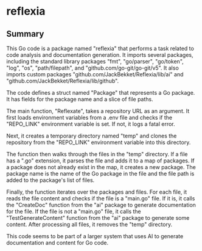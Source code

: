 # reflexia

## Summary

This Go code is a package named "reflexia" that performs a task related to code analysis and documentation generation. It imports several packages, including the standard library packages "fmt", "go/parser", "go/token", "log", "os", "path/filepath", and "github.com/go-git/go-git/v5". It also imports custom packages "github.com/JackBekket/Reflexia/lib/ai" and "github.com/JackBekket/Reflexia/lib/github".

The code defines a struct named "Package" that represents a Go package. It has fields for the package name and a slice of file paths.

The main function, "Reflexate", takes a repository URL as an argument. It first loads environment variables from a .env file and checks if the "REPO_LINK" environment variable is set. If not, it logs a fatal error.

Next, it creates a temporary directory named "temp" and clones the repository from the "REPO_LINK" environment variable into this directory.

The function then walks through the files in the "temp" directory. If a file has a ".go" extension, it parses the file and adds it to a map of packages. If a package does not already exist in the map, it creates a new package. The package name is the name of the Go package in the file and the file path is added to the package's list of files.

Finally, the function iterates over the packages and files. For each file, it reads the file content and checks if the file is a "main.go" file. If it is, it calls the "CreateDoc" function from the "ai" package to generate documentation for the file. If the file is not a "main.go" file, it calls the "TestGenerateContent" function from the "ai" package to generate some content. After processing all files, it removes the "temp" directory.

This code seems to be part of a larger system that uses AI to generate documentation and content for Go code.


